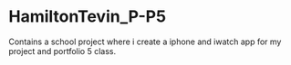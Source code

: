 # HamiltonTevin_P-P5
 Contains a school project where i create a iphone and iwatch app for my project and portfolio 5 class.
